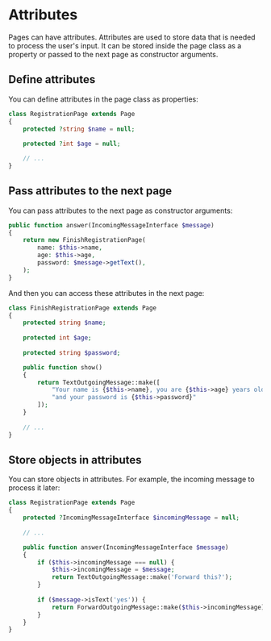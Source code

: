 # Attributes

Pages can have attributes. Attributes are used to store data that is needed to process the user's input.
It can be stored inside the page class as a property or passed to the next page as constructor arguments.

## Define attributes

You can define attributes in the page class as properties:

```php
class RegistrationPage extends Page
{
    protected ?string $name = null;
    
    protected ?int $age = null;

    // ...
}
```

## Pass attributes to the next page

You can pass attributes to the next page as constructor arguments:

```php
public function answer(IncomingMessageInterface $message)
{
    return new FinishRegistrationPage(
        name: $this->name,
        age: $this->age,
        password: $message->getText(),
    );
}
```
And then you can access these attributes in the next page:

```php
class FinishRegistrationPage extends Page
{
    protected string $name;
    
    protected int $age;
    
    protected string $password;

    public function show()
    {
        return TextOutgoingMessage::make([
            "Your name is {$this->name}, you are {$this->age} years old,",
            "and your password is {$this->password}"
        ]);
    }
    
    // ...
}
```

## Store objects in attributes

You can store objects in attributes.
For example, the incoming message to process it later:

```php
class RegistrationPage extends Page
{
    protected ?IncomingMessageInterface $incomingMessage = null;
    
    // ...

    public function answer(IncomingMessageInterface $message)
    {
        if ($this->incomingMessage === null) {
            $this->incomingMessage = $message;
            return TextOutgoingMessage::make('Forward this?');
        }
        
        if ($message->isText('yes')) {
            return ForwardOutgoingMessage::make($this->incomingMessage);
        }
    }
}
```
